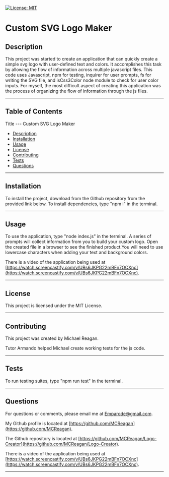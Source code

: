 
[![License: MIT](https://img.shields.io/badge/License-MIT-yellow.svg)](https://opensource.org/licenses/MIT)

# Custom SVG Logo Maker
     

## Description


This project was started to create an application that can quickly create a simple svg logo with user-defined text and colors. It accomplishes this task by allowing the flow of information across multiple javascript files. This code uses Javascript, npm for testing, inquirer for user prompts, fs for writing the SVG file, and isCss3Color node module to check for user color inputs. For myself, the most difficult aspect of creating this application was the process of organizing the flow of information through the js files.


---


## Table of Contents


Title --- Custom SVG Logo Maker
* [Description](#description)
* [Installation](#installation)
* [Usage](#usage)
* [License](#license)
* [Contributing](#contributing)
* [Tests](#tests)
* [Questions](#questions)


---


## Installation


To install the project, download from the Github repository from the provided link below. To install dependencies, type "npm i" in the terminal.


---


## Usage


To use the application, type "node index.js" in the terminal. A series of prompts will collect information from you to build your custom logo. Open the created file in a browser to see the finished product.You will need to use lowercase characters when adding your text and background colors.

There is a video of the application being used at [https://watch.screencastify.com/v/UBs6JKPG22mBFn7OCXnc](https://watch.screencastify.com/v/UBs6JKPG22mBFn7OCXnc).


---


## License


This project is licensed under the MIT License.


---


## Contributing


This project was created by Michael Reagan. 

Tutor Armando helped Michael create working tests for the js code.


---


## Tests


To run testing suites, type "npm run test" in the terminal.


---


## Questions


For questions or comments, please email me at Emparode@gmail.com.

My Github profile is located at [https://github.com/MCReagan](https://github.com/MCReagan).

The Github repository is located at [https://github.com/MCReagan/Logo-Creator](https://github.com/MCReagan/Logo-Creator).

There is a video of the application being used at [https://watch.screencastify.com/v/UBs6JKPG22mBFn7OCXnc](https://watch.screencastify.com/v/UBs6JKPG22mBFn7OCXnc).


---
